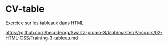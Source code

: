 # CV-table
Exercice sur les tableaux dans HTML  

https://github.com/becodeorg/Swartz-promo-3/blob/master/Parcours/02-HTML-CSS/Training-3-tableau.md
